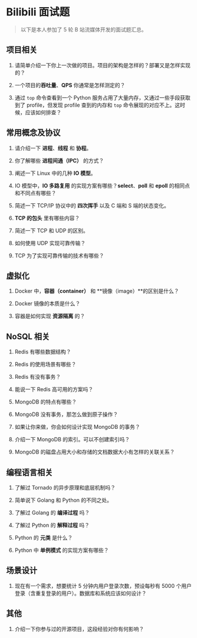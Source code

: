 # Bilibili 面试题

> 以下是本人参加了 5 轮 B 站流媒体开发的面试题汇总。

## 项目相关

1. 请简单介绍一下你上一次做的项目。项目的架构是怎样的？部署又是怎样实现的？

1. 一个项目的**吞吐量**、**QPS** 你通常是怎样测定的？

1. 通过 `top` 命令查看到一个 Python 服务占用了大量内存，又通过一些手段获取到了 profile，但发现 profile 查到的内存和 `top` 命令展现的对应不上。这时候，应该如何排查？

## 常用概念及协议

1. 请介绍一下 **进程**、**线程** 和 **协程**。

1. 你了解哪些 **进程间通（IPC）** 的方式？

1. 阐述一下 Linux 中的几种 **IO 模型**。

1. IO 模型中，**IO 多路复用** 的实现方案有哪些？**select**、**poll** 和 **epoll** 的相同点和不同点有哪些？

1. 简述一下 TCP/IP 协议中的 **四次挥手** 以及 C 端和 S 端的状态变化。

1. **TCP 的包头** 里有哪些内容？

1. 简述一下 TCP 和 UDP 的区别。

1. 如何使用 UDP 实现可靠传输？

1. TCP 为了实现可靠传输的技术有哪些？

## 虚拟化

1. Docker 中，**容器（container）** 和 **镜像（image）**的区别是什么？

1. Docker 镜像的本质是什么？

1. 容器是如何实现 **资源隔离** 的？

## NoSQL 相关

1. Redis 有哪些数据结构？

1. Redis 的使用场景有哪些？

1. Redis 有没有事务？

1. 能说一下 Redis 高可用的方案吗？

1. MongoDB 的特点有哪些？

1. MongoDB 没有事务，那怎么做到原子操作？

1. 如果让你来做，你会如何设计实现 MongoDB 的事务？

1. 介绍一下 MongoDB 的索引。可以不创建索引吗？

1. MongoDB 的磁盘占用大小和存储的文档数据大小有怎样的关联关系？

## 编程语言相关

1. 了解过 Tornado 的异步原理和底层机制吗？

1. 简单说下 Golang 和 Python 的不同之处。

1. 了解过 Golang 的 **编译过程** 吗？

1. 了解过 Python 的 **解释过程** 吗？

1. Python 的 **元类** 是什么？

1. Python 中 **单例模式** 的实现方案有哪些？

## 场景设计

1. 现在有一个需求，想要统计 5 分钟内用户登录次数，预设每秒有 5000 个用户登录（含重复登录的用户）。数据库和系统应该如何设计？

## 其他

1. 介绍一下你参与过的开源项目，这段经验对你有何影响？

